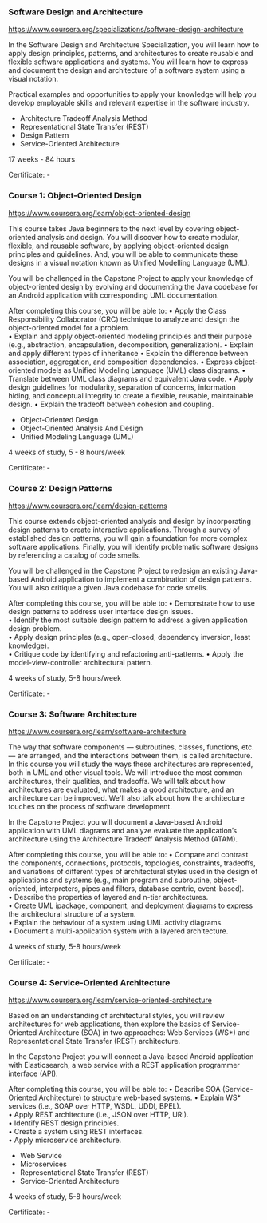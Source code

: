 ### Software Design and Architecture

https://www.coursera.org/specializations/software-design-architecture

In the Software Design and Architecture Specialization, you will learn how to apply design principles, patterns, and architectures to create reusable and flexible software applications and systems. You will learn how to express and document the design and architecture of a software system using a visual notation.

Practical examples and opportunities to apply your knowledge will help you develop employable skills and relevant expertise in the software industry.

- Architecture Tradeoff Analysis Method
- Representational State Transfer (REST)
- Design Pattern
- Service-Oriented Architecture

17 weeks - 84 hours

Certificate: -




### Course 1: Object-Oriented Design

https://www.coursera.org/learn/object-oriented-design

This course takes Java beginners to the next level by covering object-oriented analysis and design. You will discover how to create modular, flexible, and reusable software, by applying object-oriented design principles and guidelines. And, you will be able to communicate these designs in a visual notation known as Unified Modelling Language (UML).

You will be challenged in the Capstone Project to apply your knowledge of object-oriented design by evolving and documenting the Java codebase for an Android application with corresponding UML documentation.

After completing this course, you will be able to: 
• Apply the Class Responsibility Collaborator (CRC) technique to analyze and design the object-oriented model for a problem.	
• Explain and apply object-oriented modeling principles and their purpose (e.g., abstraction, encapsulation, decomposition, generalization).
• Explain and apply different types of inheritance
• Explain the difference between association, aggregation, and composition dependencies.
• Express object-oriented models as Unified Modeling Language (UML) class diagrams.
• Translate between UML class diagrams and equivalent Java code.
• Apply design guidelines for modularity, separation of concerns, information hiding, and conceptual integrity to create a flexible, reusable, maintainable design.
• Explain the tradeoff between cohesion and coupling.

- Object-Oriented Design
- Object-Oriented Analysis And Design
- Unified Modeling Language (UML)

4 weeks of study, 5 - 8 hours/week

Certificate: -




### Course 2: Design Patterns

https://www.coursera.org/learn/design-patterns

This course extends object-oriented analysis and design by incorporating design patterns to create interactive applications. Through a survey of established design patterns, you will gain a foundation for more complex software applications. Finally, you will identify problematic software designs by referencing a catalog of code smells.

You will be challenged in the Capstone Project to redesign an existing Java-based Android application to implement a combination of design patterns. You will also critique a given Java codebase for code smells.

After completing this course, you will be able to: 
• Demonstrate how to use design patterns to address user interface design issues.	
• Identify the most suitable design pattern to address a given application design problem.	
• Apply design principles (e.g., open-closed, dependency inversion, least knowledge).	
• Critique code by identifying and refactoring anti-patterns.
• Apply the model-view-controller architectural pattern.

4 weeks of study, 5-8 hours/week

Certificate: -




### Course 3: Software Architecture

https://www.coursera.org/learn/software-architecture

The way that software components — subroutines, classes, functions, etc. —  are arranged,  and the interactions between them, is called architecture. In this course you will study the ways these architectures are represented, both in UML and other visual tools. We will introduce the most common architectures, their qualities, and tradeoffs. We will talk about how architectures are evaluated, what makes a good architecture, and an architecture can be improved. We'll also talk about how the architecture touches on the process of software development.

In the Capstone Project you will document a Java-based Android application with UML diagrams and analyze evaluate the application’s architecture using the Architecture Tradeoff Analysis Method (ATAM).

After completing this course, you will be able to: 
• Compare and contrast the components, connections, protocols, topologies, constraints, tradeoffs, and variations of different types of architectural styles used in the design of applications and systems (e.g., main program and subroutine, object-oriented, interpreters, pipes and filters, database centric, event-based).	
• Describe the properties of layered and n-tier architectures.	
• Create UML ipackage, component, and deployment diagrams to express the architectural structure of a system.	
• Explain the behaviour of a system using UML activity diagrams.	
• Document a multi-application system with a layered architecture.

4 weeks of study, 5-8 hours/week

Certificate: -




### Course 4: Service-Oriented Architecture

https://www.coursera.org/learn/service-oriented-architecture

Based on an understanding of architectural styles, you will review architectures for web applications, then explore the basics of Service-Oriented Architecture (SOA) in two approaches: Web Services (WS*) and Representational State Transfer (REST) architecture.

In the Capstone Project you will connect a Java-based Android application with Elasticsearch, a web service with a REST application programmer interface (API).

After completing this course, you will be able to: 
• Describe SOA (Service-Oriented Architecture) to structure web-based systems.
• Explain WS* services (i.e., SOAP over HTTP, WSDL, UDDI, BPEL).	
• Apply REST architecture (i.e., JSON over HTTP, URI).	
• Identify REST design principles.	
• Create a system using REST interfaces.	
• Apply microservice architecture.

- Web Service
- Microservices
- Representational State Transfer (REST)
- Service-Oriented Architecture

4 weeks of study, 5-8 hours/week


Certificate: -